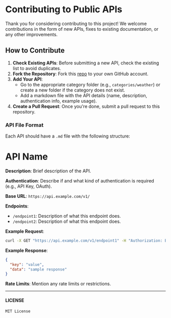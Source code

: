 # Contributing to Public APIs

Thank you for considering contributing to this project! We welcome contributions in the form of new APIs, fixes to existing documentation, or any other improvements.

## How to Contribute

1. **Check Existing APIs**: Before submitting a new API, check the existing list to avoid duplicates.
2. **Fork the Repository**: Fork this [repo](https://github.com/gdsc-uoem/public-apis) to your own GitHub account.
3. **Add Your API**: 
   - Go to the appropriate category folder (e.g., `categories/weather`) or create a new folder if the category does not exist.
   - Add a markdown file with the API details (name, description, authentication info, example usage).
4. **Create a Pull Request**: Once you're done, submit a pull request to this repository.

### API File Format

Each API should have a `.md` file with the following structure:


# API Name

**Description**: Brief description of the API.

**Authentication**: Describe if and what kind of authentication is required (e.g., API Key, OAuth).

**Base URL**: `https://api.example.com/v1/`

**Endpoints**:
- `/endpoint1`: Description of what this endpoint does.
- `/endpoint2`: Description of what this endpoint does.

**Example Request**:
```bash
curl -X GET "https://api.example.com/v1/endpoint1" -H "Authorization: Bearer API_KEY"

```

**Example Response**:

```json
{
  "key": "value",
  "data": "sample response"
}
```

**Rate Limits**: Mention any rate limits or restrictions.

---

#### LICENSE
```text
MIT License